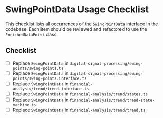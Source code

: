 # SwingPointData Usage Checklist

This checklist lists all occurrences of the `SwingPointData` interface in the codebase. Each item should be reviewed and refactored to use the `EnrichedDataPoint` class.

## Checklist

- [ ] Replace `SwingPointData` in `digital-signal-processing/swing-points/swing-points.ts`
- [ ] Replace `SwingPointData` in `digital-signal-processing/swing-points/swing-points.interface.ts`
- [ ] Replace `SwingPointData` in `financial-analysis/trend/trend.interface.ts`
- [ ] Replace `SwingPointData` in `financial-analysis/trend/states.ts`
- [ ] Replace `SwingPointData` in `financial-analysis/trend/trend-state-machine.ts`
- [ ] Replace `SwingPointData` in `financial-analysis/trend/trend.ts`
